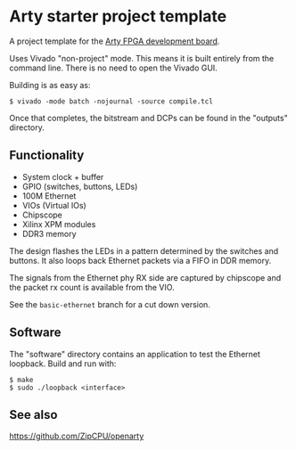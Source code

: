 # Arty starter project template

A project template for the [Arty FPGA development board](https://store.digilentinc.com/arty-a7-artix-7-fpga-development-board-for-makers-and-hobbyists/).

Uses Vivado "non-project" mode. This means it is built entirely from the command line. There is no need to open the Vivado GUI. 

Building is as easy as:
```
$ vivado -mode batch -nojournal -source compile.tcl
```
Once that completes, the bitstream and DCPs can be found in the "outputs" directory.

## Functionality
* System clock + buffer
* GPIO (switches, buttons, LEDs)
* 100M Ethernet
* VIOs (Virtual IOs)
* Chipscope
* Xilinx XPM modules
* DDR3 memory

The design flashes the LEDs in a pattern determined by the switches and buttons. It also loops back Ethernet packets via a FIFO in DDR memory. 

The signals from the Ethernet phy RX side are captured by chipscope and the packet rx count is available from the VIO.

See the `basic-ethernet` branch for a cut down version. 

## Software
The "software" directory contains an application to test the Ethernet loopback. Build and run with:
```
$ make
$ sudo ./loopback <interface>
```

## See also

https://github.com/ZipCPU/openarty

